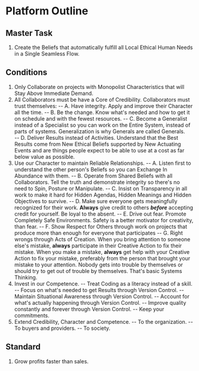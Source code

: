# Platform Outline
## Master Task 
1. Create the Beliefs that automatically fulfill all Local Ethical Human Needs in a Single Seamless Flow.
## Conditions
1. Only Collaborate on projects with Monopolist Characteristics that will Stay Above Immediate Demand. 
2. All Collaborators must be have a Core of Credibility.  Collaborators must trust themselves:
  -- A. Have integrity. Apply and improve their Character all the time.
  -- B. Be the change. Know what's needed and how to get it on schedule and with the fewest resources.
  -- C. Become a Generalist instead of a Specialist so you can work on the Entire System, instead of parts of systems. Generalization is why Generals are called Generals.     
  -- D. Deliver Results instead of Activities. Understand that the Best Results come from New Ethical Beliefs supported by New Actuating Events and are things people expect to be able to use at a cost as far below value as possible.
3.   Use our Character to maintain Reliable Relationships. 
  -- A. Listen first to understand the other person's Beliefs so you can Exchange In Abundance with them.
  -- B. Operate from Shared Beliefs with all Collaborators.  Tell the truth and demonstrate integrity so there's no need to Spin, Posture or Manipulate. 
  -- C. Insist on Transparency in all work to make it hard for Hidden Agendas, Hidden Meanings and Hidden Objectives to survive.
  -- D. Make sure everyone gets meaningfully recognized for their work.  **Always** give credit to others ***before*** accepting credit for yourself.  Be loyal to the absent. 
  -- E. Drive out fear.  Promote Completely Safe Environments.  Safety is a better motivator for creativity, than fear. 
  -- F. Show Respect for Others through work on projects that produce more than enough for everyone that participates 
  -- G. Right wrongs through Acts of Creation.  When you bring attention to someone else's mistake, **always** participate in their Creative Action to fix their mistake. When you make a mistake, **always** get help with your Creative Action to fix your mistake, preferably from the person that brought your mistake to your attention. Nobody gets into trouble by themselves or should try to get out of trouble by themselves.  That's basic Systems Thinking.
4. Invest in our Competence.
    -- Treat Coding as a literacy instead of a skill. 
    -- Focus on what's needed to get Results through Version Control.
  -- Maintain Situational Awareness through Version Control.
  -- Account for what's actually happening through Version Control.
  -- Improve quality constantly and forever through Version Control.
  -- Keep your commitments.
5.  Extend Credibility, Character and Competence.
  -- To the organization.
  -- To buyers and providers.
  -- To society.
## Standard
1.  Grow profits faster than sales.
